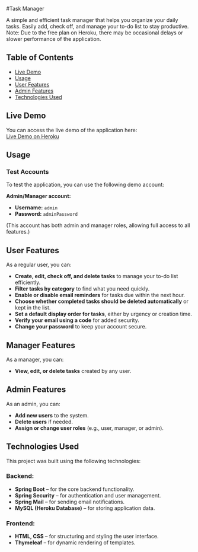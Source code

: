 #Task Manager

A simple and efficient task manager that helps you organize your daily tasks. Easily add, check off, and manage your to-do list to stay productive.
Note: Due to the free plan on Heroku, there may be occasional delays or slower performance of the application.

## Table of Contents
- [Live Demo](#live-demo)
- [Usage](#usage)
- [User Features](#user-features)
- [Admin Features](#admin-features)
- [Technologies Used](#technologies-used)

## Live Demo

You can access the live demo of the application here:  
[Live Demo on Heroku](https://taskmanager110-5d92a6e82a10.herokuapp.com/)

## Usage

### Test Accounts  
To test the application, you can use the following demo account:

**Admin/Manager account:**  
- **Username:** `admin`  
- **Password:** `adminPassword`  

(This account has both admin and manager roles, allowing full access to all features.)


## User Features  

As a regular user, you can:  
- **Create, edit, check off, and delete tasks** to manage your to-do list efficiently.  
- **Filter tasks by category** to find what you need quickly.  
- **Enable or disable email reminders** for tasks due within the next hour.  
- **Choose whether completed tasks should be deleted automatically** or kept in the list.  
- **Set a default display order for tasks**, either by urgency or creation time.  
- **Verify your email using a code** for added security.  
- **Change your password** to keep your account secure.  



## Manager Features  

As a manager, you can:  
- **View, edit, or delete tasks** created by any user.


## Admin Features  

As an admin, you can:  
- **Add new users** to the system.  
- **Delete users** if needed.  
- **Assign or change user roles** (e.g., user, manager, or admin). 


## Technologies Used  

This project was built using the following technologies:

### Backend:
- **Spring Boot** – for the core backend functionality.  
- **Spring Security** – for authentication and user management.  
- **Spring Mail** – for sending email notifications.  
- **MySQL (Heroku Database)** – for storing application data. 

### Frontend:
- **HTML, CSS** – for structuring and styling the user interface.  
- **Thymeleaf** – for dynamic rendering of templates. 




